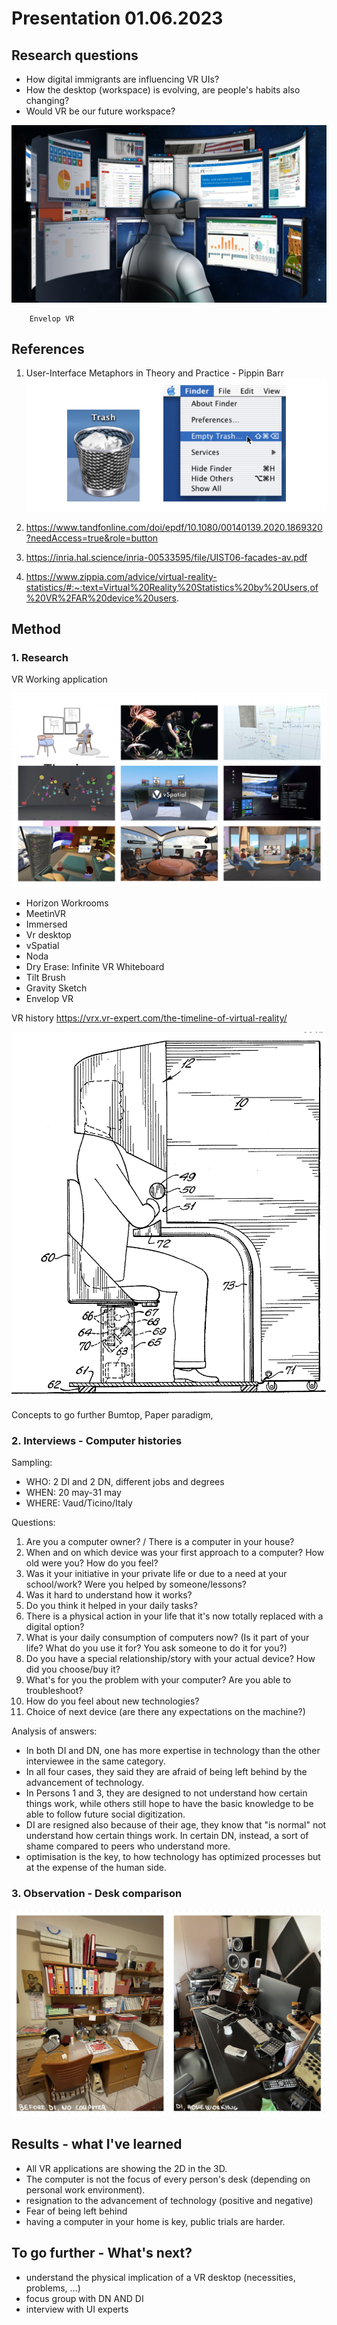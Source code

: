 # Presentation 01.06.2023

## Research questions

- How digital immigrants are influencing VR UIs?
- How the desktop (workspace) is evolving, are people's habits also changing?
- Would VR be our future workspace?

<img src="./images/envelop.jpg"
        alt="envelop"
        style="float: center;" />

        Envelop VR

## References

1. User-Interface Metaphors in Theory and Practice - Pippin Barr
   <img src="./images/pippin.png"
        alt="pippin"
        style="float: center;" />

2. https://www.tandfonline.com/doi/epdf/10.1080/00140139.2020.1869320?needAccess=true&role=button

3. https://inria.hal.science/inria-00533595/file/UIST06-facades-av.pdf

4. https://www.zippia.com/advice/virtual-reality-statistics/#:~:text=Virtual%20Reality%20Statistics%20by%20Users,of%20VR%2FAR%20device%20users.

## Method

### 1. Research

VR Working application

<img src="./images/vr-apps.png"
        alt="pippin"
        style="float: center;" />

- Horizon Workrooms
- MeetinVR
- Immersed
- Vr desktop
- vSpatial
- Noda
- Dry Erase: Infinite VR Whiteboard
- Tilt Brush
- Gravity Sketch
- Envelop VR

VR history
https://vrx.vr-expert.com/the-timeline-of-virtual-reality/

<img src="./images/first-vr.png"
        alt="pippin"
        style="float: center;" />

Concepts to go further
Bumtop, Paper paradigm,

### 2. Interviews - Computer histories

Sampling:

- WHO: 2 DI and 2 DN, different jobs and degrees
- WHEN: 20 may-31 may
- WHERE: Vaud/Ticino/Italy

Questions:

1.  Are you a computer owner? / There is a computer in your house?
2.  When and on which device was your first approach to a computer? How old were you? How do you feel?
3.  Was it your initiative in your private life or due to a need at your school/work? Were you helped by someone/lessons?
4.  Was it hard to understand how it works?
5.  Do you think it helped in your daily tasks?
6.  There is a physical action in your life that it's now totally replaced with a digital option?
7.  What is your daily consumption of computers now? (Is it part of your life? What do you use it for? You ask someone to do it for you?)
8.  Do you have a special relationship/story with your actual device? How did you choose/buy it?
9.  What's for you the problem with your computer? Are you able to troubleshoot?
10. How do you feel about new technologies?
11. Choice of next device (are there any expectations on the machine?)

Analysis of answers:

- In both DI and DN, one has more expertise in technology than the other interviewee in the same category.
- In all four cases, they said they are afraid of being left behind by the advancement of technology.
- In Persons 1 and 3, they are designed to not understand how certain things work, while others still hope to have the basic knowledge to be able to follow future social digitization.
- DI are resigned also because of their age, they know that "is normal" not understand how certain things work. In certain DN, instead, a sort of shame compared to peers who understand more.
- optimisation is the key, to how technology has optimized processes but at the expense of the human side.

### 3. Observation - Desk comparison

<img src="./images/comparison.png"
        alt="pippin"
        style="float: center;" />

## Results - what I've learned

- All VR applications are showing the 2D in the 3D.
- The computer is not the focus of every person's desk (depending on personal work environment).
- resignation to the advancement of technology (positive and negative)
- Fear of being left behind
- having a computer in your home is key, public trials are harder.

## To go further - What's next?

- understand the physical implication of a VR desktop (necessities, problems, ...)
- focus group with DN AND DI
- interview with UI experts
